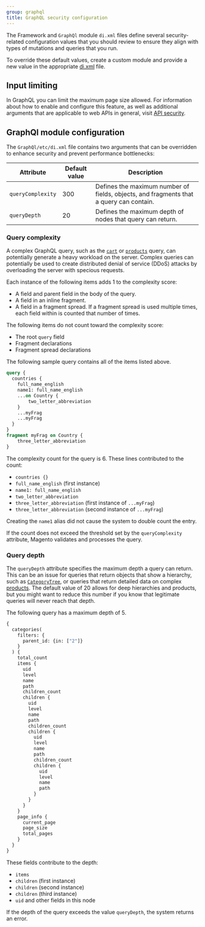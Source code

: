 ```yaml
---
group: graphql
title: GraphQL security configuration
---
```


The Framework and `GraphQl` module `di.xml` files define several security-related configuration values that you should review to ensure they align with types of mutations and queries that you run.

To override these default values, create a custom module and provide a new value in the appropriate [di.xml]({{page.baseurl}}/extension-dev-guide/build/di-xml-file.html) file.

## Input limiting

In GraphQL you can limit the maximum page size allowed. For information about how to enable and configure this feature, as well as additional arguments that are applicable to web APIs in general, visit [API security]({{page.baseurl}}/get-started/api-security.html).

## GraphQl module configuration

The `GraphQl/etc/di.xml` file contains two arguments that can be overridden to enhance security and prevent performance bottlenecks:

Attribute | Default value | Description
--- | --- | ---
`queryComplexity` | 300 | Defines the maximum number of fields, objects, and fragments that a query can contain.
`queryDepth` | 20 | Defines the maximum depth of nodes that query can return.

### Query complexity

A complex GraphQL query, such as the [`cart`]({{page.baseurl}}/graphql/queries/cart.html) or [`products`]({{page.baseurl}}/graphql/queries/products.html) query, can potentially generate a heavy workload on the server. Complex queries can potentially be used to create distributed denial of service (DDoS) attacks by overloading the server with specious requests.

Each instance of the following items adds 1 to the complexity score:

*  A field and parent field in the body of the query.
*  A field in an inline fragment.
*  A field in a fragment spread. If a fragment spread is used multiple times, each field within is counted that number of times.

The following items do not count toward the complexity score:

*  The root `query` field
*  Fragment declarations
*  Fragment spread declarations

The following sample query contains all of the items listed above.

```graphql
query {
  countries {
    full_name_english
    name1: full_name_english
    ...on Country {
        two_letter_abbreviation
    }
    ...myFrag
    ...myFrag
  }
}
fragment myFrag on Country {
    three_letter_abbreviation
}
```

The complexity count for the query is 6. These lines contributed to the count:

*  `countries {}`
*  `full_name_english` (first instance)
*  `name1: full_name_english`
*  `two_letter_abbreviation`
*  `three_letter_abbreviation` (first instance of `...myFrag`)
*  `three_letter_abbreviation` (second instance of `...myFrag`)

Creating the `name1` alias did not cause the system to double count the entry.

If the count does not exceed the threshold set by the `queryComplexity` attribute, Magento validates and processes the query.

### Query depth

The `queryDepth` attribute specifies the maximum depth a query can return. This can be an issue for queries that return objects that show a hierarchy, such as [`CategoryTree`]({{page.baseurl}}/graphql/queries/category-list.html), or queries that return detailed data on complex [products]({{page.baseurl}}/graphql/queries/products.html). The default value of 20 allows for deep hierarchies and products, but you might want to reduce this number if you know that legitimate queries will never reach that depth.

The following query has a maximum depth of 5.

```graphql
{
  categories(
    filters: {
      parent_id: {in: ["2"]}
    }
  ) {
    total_count
    items {
      uid
      level
      name
      path
      children_count
      children {
        uid
        level
        name
        path
        children_count
        children {
          uid
          level
          name
          path
          children_count
          children {
            uid
            level
            name
            path
          }
        }
      }
    }
    page_info {
      current_page
      page_size
      total_pages
    }
  }
}
```

These fields contribute to the depth:

*  `items`
*  `children` (first instance)
*  `children` (second instance)
*  `children` (third instance)
*  `uid` and other fields in this node

If the depth of the query exceeds the value  `queryDepth`, the system returns an error.
